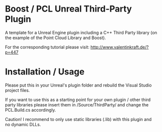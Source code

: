 # Boost / PCL Unreal Third-Party Plugin
A template for a Unreal Engine plugin including a C++ Third Party library (on the example of the Point Cloud Library and Boost).

For the corresponding tutorial please visit: http://www.valentinkraft.de/?p=447

# Installation / Usage
Please put this in your Unreal's plugin folder and rebuild the Visual Studio project files.

If you want to use this as a starting point for your own plugin / other third party libraries please insert them in /Source/ThirdParty/ and change the PCL.Build.cs accordingly.

Caution! I recommend to only use static libraries (.lib) with this plugin and no dynamic DLLs.

